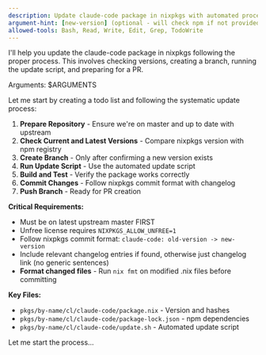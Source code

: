 ```yaml
---
description: Update claude-code package in nixpkgs with automated process
argument-hint: [new-version] (optional - will check npm if not provided)
allowed-tools: Bash, Read, Write, Edit, Grep, TodoWrite
---
```


I'll help you update the claude-code package in nixpkgs following the proper process. This involves checking versions, creating a branch, running the update script, and preparing for a PR.

Arguments: $ARGUMENTS

Let me start by creating a todo list and following the systematic update process:

1. **Prepare Repository** - Ensure we're on master and up to date with upstream
2. **Check Current and Latest Versions** - Compare nixpkgs version with npm registry
3. **Create Branch** - Only after confirming a new version exists
4. **Run Update Script** - Use the automated update script
5. **Build and Test** - Verify the package works correctly
6. **Commit Changes** - Follow nixpkgs commit format with changelog
7. **Push Branch** - Ready for PR creation

**Critical Requirements:**
- Must be on latest upstream master FIRST
- Unfree license requires `NIXPKGS_ALLOW_UNFREE=1`
- Follow nixpkgs commit format: `claude-code: old-version -> new-version`
- Include relevant changelog entries if found, otherwise just changelog link (no generic sentences)
- **Format changed files** - Run `nix fmt` on modified .nix files before committing

**Key Files:**
- `pkgs/by-name/cl/claude-code/package.nix` - Version and hashes
- `pkgs/by-name/cl/claude-code/package-lock.json` - npm dependencies
- `pkgs/by-name/cl/claude-code/update.sh` - Automated update script

Let me start the process...